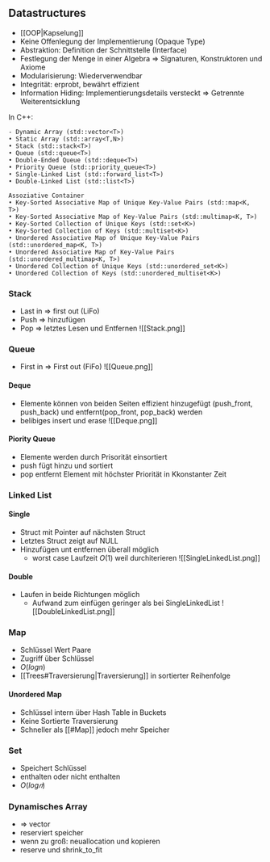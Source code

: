## Datastructures
- [[OOP|Kapselung]]
- Keine Offenlegung der Implementierung (Opaque Type)
- Abstraktion: Definition der Schnittstelle (Interface)
- Festlegung der Menge in einer Algebra => Signaturen, Konstruktoren und Axiome
- Modularisierung: Wiederverwendbar
- Integrität: erprobt, bewährt effizient
- Information Hiding: Implementierungsdetails versteckt => Getrennte Weiterentsicklung

In C++:
```
- Dynamic Array (std::vector<T>)
• Static Array (std::array<T,N>)
• Stack (std::stack<T>)
• Queue (std::queue<T>)
• Double-Ended Queue (std::deque<T>)
• Priority Queue (std::priority_queue<T>)
• Single-Linked List (std::forward_list<T>)
• Double-Linked List (std::list<T>)

Assoziative Container
• Key-Sorted Associative Map of Unique Key-Value Pairs (std::map<K, T>)
• Key-Sorted Associative Map of Key-Value Pairs (std::multimap<K, T>)
• Key-Sorted Collection of Unique Keys (std::set<K>)
• Key-Sorted Collection of Keys (std::multiset<K>)
• Unordered Associative Map of Unique Key-Value Pairs (std::unordered_map<K, T>)
• Unordered Associative Map of Key-Value Pairs (std::unordered_multimap<K, T>)
• Unordered Collection of Unique Keys (std::unordered_set<K>)
• Unordered Collection of Keys (std::unordered_multiset<K>)
```

### Stack
- Last in => first out (LiFo)
- Push => hinzufügen
- Pop => letztes Lesen und Entfernen
![[Stack.png]]

### Queue
- First in => First out (FiFo)
![[Queue.png]]

#### Deque
- Elemente können von beiden Seiten effizient hinzugefügt (push_front, push_back) und entfernt(pop_front, pop_back) werden
- belibiges insert und erase
![[Deque.png]]

#### Piority Queue
- Elemente werden durch Prisorität einsortiert
- push fügt hinzu und sortiert
- pop entfernt Element mit höchster Priorität in Kkonstanter Zeit

### Linked List
#### Single
- Struct mit Pointer auf nächsten Struct
- Letztes Struct zeigt auf NULL
- Hinzufügen unt entfernen überall möglich
	- worst case Laufzeit $O(1)$ weil durchiterieren
![[SingleLinkedList.png]]

#### Double
- Laufen in beide Richtungen möglich
	- Aufwand zum einfügen geringer als bei SingleLinkedList
![[DoubleLinkedList.png]]

### Map
- Schlüssel Wert Paare
- Zugriff über Schlüssel
- $O(log n)$
- [[Trees#Traversierung|Traversierung]] in sortierter Reihenfolge

#### Unordered Map
- Schlüssel intern über Hash Table in Buckets
- Keine Sortierte Traversierung
- Schneller als [[#Map]] jedoch mehr Speicher

### Set
- Speichert Schlüssel
- enthalten oder nicht enthalten
- $O(log𝑛)$

### Dynamisches Array
- => vector
- reserviert speicher
- wenn zu groß: neuallocation und kopieren
- reserve und shrink_to_fit